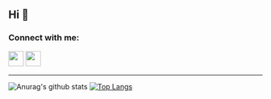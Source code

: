 ## Hi 👋

<h3 align="left">Connect with me:</h3>
<p align="left">
<a href="https://www.instagram.com/potato_232_/" target="blank"><img  src="https://static.cdninstagram.com/rsrc.php/v3/yI/r/VsNE-OHk_8a.png" height="30" width="30"/></a>  <a href="https://www.youtube.com/@potato232" target="blank"><img src="https://www.youtube.com/s/desktop/9d2e520a/img/logos/favicon_144x144.png"  height="30" width="30" /></a>
</p>
<hr>

![Anurag's github stats](https://github-readme-stats.vercel.app/api?username=potato232&count_private=true&theme=dark&show_icons=true&include_all_commits=true&show_owner=true) 
[![Top Langs](https://github-readme-stats.vercel.app/api/top-langs/?username=potato232&layout=compact&theme=dark&hide=c%23,html,cmake,css&langs_count=15)](https://github.com/anuraghazra/github-readme-stats)


